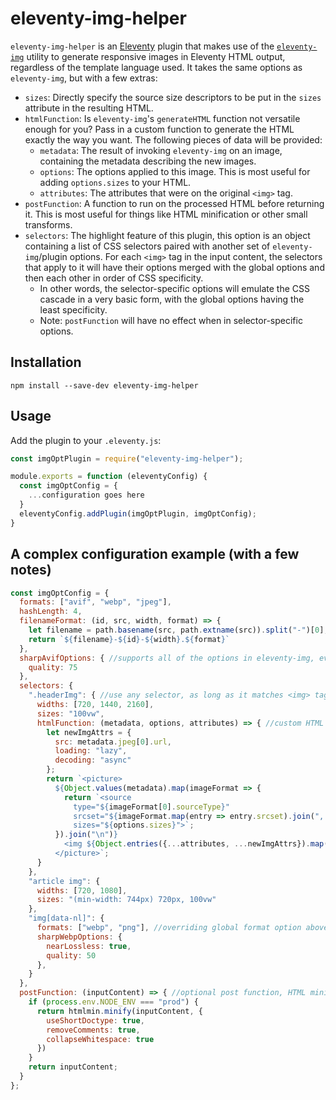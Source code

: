 # eleventy-img-helper
`eleventy-img-helper` is an [Eleventy](https://11ty.dev) plugin that makes use of the 
[`eleventy-img`](https://www.11ty.dev/docs/plugins/image/) utility to generate responsive images in Eleventy HTML
output, regardless of the template language used. It takes the same options as `eleventy-img`, but with a few extras:
- `sizes`: Directly specify the source size descriptors to be put in the `sizes` attribute in the resulting HTML.
- `htmlFunction`: Is `eleventy-img`'s `generateHTML` function not versatile enough for you? Pass in a custom function to
  generate the HTML exactly the way you want. The following pieces of data will be provided:
  - `metadata`: The result of invoking `eleventy-img` on an image, containing the metadata describing the new images.
  - `options`: The options applied to this image. This is most useful for adding `options.sizes` to your HTML.
  - `attributes`: The attributes that were on the original `<img>` tag.
- `postFunction`: A function to run on the processed HTML before returning it. This is most useful for things like HTML
  minification or other small transforms.
- `selectors`: The highlight feature of this plugin, this option is an object containing a list of CSS selectors paired
  with another set of `eleventy-img`/plugin options. For each `<img>` tag in the input content, the selectors that apply
  to it will have their options merged with the global options and then each other in order of CSS specificity.
  - In other words, the selector-specific options will emulate the CSS cascade in a very basic form, with the global
    options having the least specificity.
  - Note: `postFunction` will have no effect when in selector-specific options.

## Installation
```
npm install --save-dev eleventy-img-helper
```

## Usage
Add the plugin to your `.eleventy.js`:
```js
const imgOptPlugin = require("eleventy-img-helper");

module.exports = function (eleventyConfig) {
  const imgOptConfig = {
    ...configuration goes here
  }
  eleventyConfig.addPlugin(imgOptPlugin, imgOptConfig);
}
```

## A complex configuration example (with a few notes)
```js
const imgOptConfig = {
  formats: ["avif", "webp", "jpeg"],
  hashLength: 4,
  filenameFormat: (id, src, width, format) => {
    let filename = path.basename(src, path.extname(src)).split("-")[0];
    return `${filename}-${id}-${width}.${format}`
  },
  sharpAvifOptions: { //supports all of the options in eleventy-img, even the niche ones
    quality: 75
  },
  selectors: {
    ".headerImg": { //use any selector, as long as it matches <img> tags (doesn't have to explicitly specify them)
      widths: [720, 1440, 2160],
      sizes: "100vw",
      htmlFunction: (metadata, options, attributes) => { //custom HTML tag generation
        let newImgAttrs = {
          src: metadata.jpeg[0].url,
          loading: "lazy",
          decoding: "async"
        };
        return `<picture>
          ${Object.values(metadata).map(imageFormat => {
            return `<source
              type="${imageFormat[0].sourceType}"
              srcset="${imageFormat.map(entry => entry.srcset).join(", ")}"
              sizes="${options.sizes}">`;
          }).join("\n")}
            <img ${Object.entries({...attributes, ...newImgAttrs}).map(attr => `${attr[0]}="${attr[1]}"`).join(" ")}>
          </picture>`;
      }
    },
    "article img": {
      widths: [720, 1080],
      sizes: "(min-width: 744px) 720px, 100vw"
    },
    "img[data-nl]": {
      formats: ["webp", "png"], //overriding global format option above
      sharpWebpOptions: {
        nearLossless: true,
        quality: 50
      },
    }
  },
  postFunction: (inputContent) => { //optional post function, HTML minification in this case
    if (process.env.NODE_ENV === "prod") {
      return htmlmin.minify(inputContent, {
        useShortDoctype: true,
        removeComments: true,
        collapseWhitespace: true
      })
    }
    return inputContent;
  }
};
```
